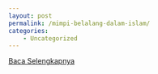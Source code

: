 ```yaml
---
layout: post
permalink: /mimpi-belalang-dalam-islam/
categories:
    - Uncategorized
---
```


[Baca Selengkapnya](/07)